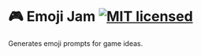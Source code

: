 # 🎮 Emoji Jam  [![MIT licensed](https://img.shields.io/badge/license-MIT-blue.svg)](https://raw.githubusercontent.com/lirien/emoji-jam/master/LICENSE.md)
Generates emoji prompts for game ideas.
